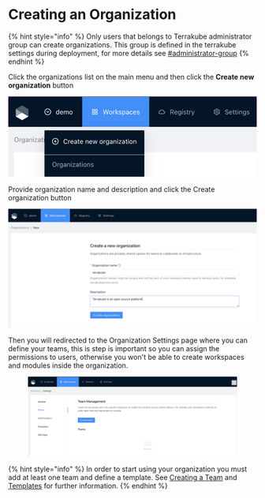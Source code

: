 # Creating an Organization

{% hint style="info" %}
Only users that belongs to Terrakube administrator group can create organizations. This group is defined in the terrakube settings during deployment, for more details see [#administrator-group](../../getting-started/security.md#administrator-group "mention")
{% endhint %}

Click the organizations list on the main menu and then click the **Create new organization** button

![](<../../.gitbook/assets/image (12) (1) (1) (1).png>)

Provide organization name and description and click the Create organization button

![](<../../.gitbook/assets/image (13) (1).png>)

Then you will redirected to the Organization Settings page where you can define your teams, this is step is important so you can assign the permissions to users, otherwise you won't be able to create workspaces and modules inside the organization.

&#x20;

<figure><img src="../../.gitbook/assets/image (5) (3) (1).png" alt=""><figcaption></figcaption></figure>

{% hint style="info" %}
In order to start using your organization you must add at least one team and define a template. See [Creating a Team](team-management.md#creating-a-team) and [Templates](templates.md#creating-a-template) for further information.
{% endhint %}
